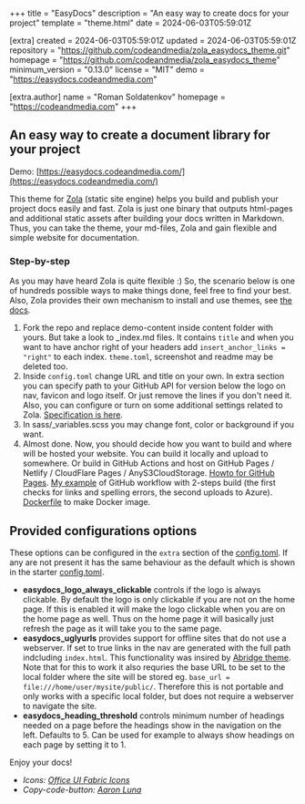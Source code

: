 
+++
title = "EasyDocs"
description = "An easy way to create docs for your project"
template = "theme.html"
date = 2024-06-03T05:59:01Z

[extra]
created = 2024-06-03T05:59:01Z
updated = 2024-06-03T05:59:01Z
repository = "https://github.com/codeandmedia/zola_easydocs_theme.git"
homepage = "https://github.com/codeandmedia/zola_easydocs_theme"
minimum_version = "0.13.0"
license = "MIT"
demo = "https://easydocs.codeandmedia.com"

[extra.author]
name = "Roman Soldatenkov"
homepage = "https://codeandmedia.com"
+++        

## An easy way to create a document library for your project

Demo: [https://easydocs.codeandmedia.com/](https://easydocs.codeandmedia.com/)

This theme for [Zola](https://getzola.org) (static site engine) helps you build and publish your project docs easily and fast. Zola is just one binary that outputs html-pages and additional static assets after building your docs written in Markdown. Thus, you can take the theme, your md-files, Zola and gain flexible and simple website for documentation. 

### Step-by-step

As you may have heard Zola is quite flexible :) So, the scenario below is one of hundreds possible ways to make things done, feel free to find your best. Also, Zola provides their own mechanism to install and use themes, see [the docs](https://www.getzola.org/documentation/themes/installing-and-using-themes/). 

1. Fork the repo and replace demo-content inside content folder with yours. But take a look to _index.md files. It contains `title` and when you want to have anchor right of your headers add `insert_anchor_links = "right"` to each index. `theme.toml`, screenshot and readme may be deleted too. 
2. Inside `config.toml` change URL and title on your own. In extra section you can specify path to your GitHub API for version below the logo on nav, favicon and logo itself. Or just remove the lines if you don't need it. Also, you can configure or turn on some additional settings related to Zola. [Specification is here](https://www.getzola.org/documentation/getting-started/configuration/).
3. In sass/_variables.scss you may change font, color or background if you want.
4. Almost done. Now, you should decide how you want to build and where will be hosted your website. You can build it locally and upload to somewhere. Or build in GitHub Actions and host on GitHub Pages / Netlify / CloudFlare Pages / AnyS3CloudStorage. [Howto for GitHub Pages](https://www.getzola.org/documentation/deployment/github-pages/). [My example](https://github.com/o365hq/o365hq.com/blob/main/.github/workflows/main.yml) of GitHub workflow with 2-steps build (the first checks for links and spelling errors, the second uploads to Azure). [Dockerfile](https://github.com/codeandmedia/zola_docsascode_theme/blob/master/Dockerfile) to make Docker image.

## Provided configurations options

These options can be configured in the `extra` section of the [config.toml](config.toml).
If any are not present it has the same behaviour as the default which is shown in the starter [config.toml](config.toml).

- **easydocs_logo_always_clickable** controls if the logo is always clickable. By default the logo is only clickable if you are not on the home page. If this is enabled it will make the logo clickable when you are on the home page as well. Thus on the home page it will basically just refresh the page as it will take you to the same page.
- **easydocs_uglyurls** provides support for offline sites that do not use a webserver. If set to true links in the nav are generated with the full path indcluding `index.html`. This functionality was  insired by [Abridge theme](https://www.getzola.org/themes/abridge/). Note that for this to work it also requries the base URL to be set to the local folder where the site will be stored eg. `base_url = file:///home/user/mysite/public/`. Therefore this is not portable and only works with a specific local folder, but does not require a webserver to navigate the site.
- **easydocs_heading_threshold** controls minimum number of headings needed on a page before the headings show in the navigation on the left. Defaults to 5. Can be used for example to always show headings on each page by setting it to 1.

Enjoy your docs!

* _Icons: [Office UI Fabric Icons](https://uifabricicons.azurewebsites.net/)_
* _Copy-code-button: [Aaron Luna](https://aaronluna.dev/blog/add-copy-button-to-code-blocks-hugo-chroma/)_
        